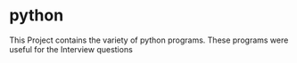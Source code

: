 # python
This Project contains the variety of python programs. These programs were useful for the Interview questions

